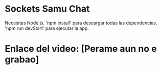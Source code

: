 # Sockets Samu Chat

Necesitas Node.js.
    'npm install' para descargar todas las dependencias.
    'npm run devStart' para ejecutar la app.

# Enlace del video: [Perame aun no e grabao]